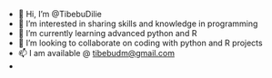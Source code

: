 - 👋 Hi, I’m @TibebuDilie
- 👀 I’m interested in sharing skills and knowledge in programming 
- 🌱 I’m currently learning advanced python and R
- 💞️ I’m looking to collaborate on coding with python and R projects 
- 📫 I am available @ tibebudm@gmail.com
- 

<!---
TibebuDilie/TibebuDilie is a ✨ special ✨ repository because its `README.md` (this file) appears on your GitHub profile.
You can click the Preview link to take a look at your changes.
--->
